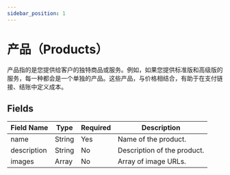 ```yaml
---
sidebar_position: 1
---
```


# 产品（Products）

产品指的是您提供给客户的独特商品或服务。例如，如果您提供标准版和高级版的服务，每一种都会是一个单独的产品。这些产品，与价格相结合，有助于在支付链接、结账中定义成本。

## Fields

| Field Name                | Type    | Required | Description                |
|---------------------------|---------|----------|----------------------------|
| name| String | Yes | Name of the product. |
| description| String | No | Description of the product. |
| images| Array | No | Array of image URLs. |
